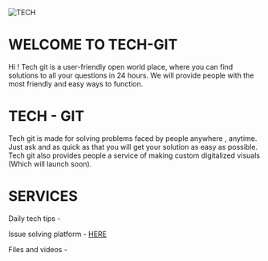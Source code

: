 ![TECH](https://user-images.githubusercontent.com/73353246/144550346-3a524fe9-8961-429a-83cf-33b242e7220f.gif)


# WELCOME TO TECH-GIT
Hi ! Tech git is a user-friendly open world place, where you can find solutions to all your questions in 24 hours. We will provide people with the most friendly
and easy ways to function.

# TECH - GIT
Tech git is made for solving problems faced by people anywhere , anytime. Just ask and as quick as that you will get your solution as easy as possible. Tech git also provides
people a service of making custom digitalized visuals (Which will launch soon).

# SERVICES
Daily tech tips - 

Issue solving platform - [ HERE ](https://github.com/NakshatraNigam/Daily-tech-tips/issues)

Files and videos - 
